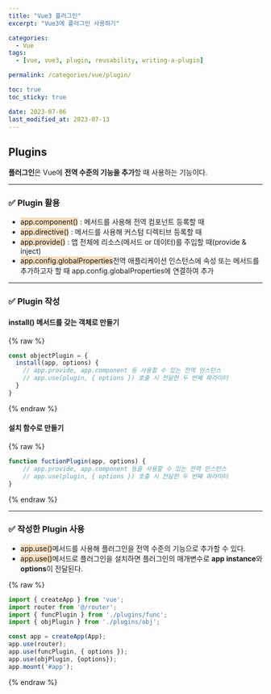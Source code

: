 ```yaml
---
title: "Vue3 플러그인"
excerpt: "Vue3에 플러그인 사용하기"

categories:
  - Vue
tags:
  - [vue, vue3, plugin, reusability, writing-a-plugin]

permalink: /categories/vue/plugin/

toc: true
toc_sticky: true

date: 2023-07-06
last_modified_at: 2023-07-13
---
```


## Plugins

**플러그인**은 Vue에 **전역 수준의 기능을 추가**할 때 사용하는 기능이다.

***

### ✅ Plugin 활용

- <span style="background-color: #F7DDBE">app.component()</span> : 메서드를 사용해 전역 컴포넌트 등록할 때
- <span style="background-color: #F7DDBE">app.directive()</span> : 메서드를 사용해 커스텀 디렉티브 등록할 때
- <span style="background-color: #F7DDBE">app.provide()</span> : 앱 전체에 리소스(메서드 or 데이터)를 주입할 때(provide & inject)
- <span style="background-color: #F7DDBE">app.config.globalProperties</span>전역 애플리케이션 인스턴스에 속성 또는 메서드를 추가하고자 할 때 app.config.globalProperties에 연결하여 추가

***

### ✅ Plugin 작성

#### install() 메서드를 갖는 객체로 만들기

{% raw %}

```javascript
const objectPlugin = {
  install(app, options) {
    // app.provide, app.component 등 사용할 수 있는 전역 인스턴스
    // app.use(plugin, { options }) 호출 시 전달한 두 번째 파라미터
  }
}
```

{% endraw %}

#### 설치 함수로 만들기

{% raw %}

```javascript
function fuctionPlugin(app, options) {
    // app.provide, app.component 등을 사용할 수 있는 전역 인스턴스
    // app.use(plugin, { options }) 호출 시 전달한 두 번째 파라미터
}
```

{% endraw %}

***

### ✅ 작성한 Plugin 사용

- <span style="background-color: #F7DDBE">app.use()</span>메서드를 사용해 플러그인을 전역 수준의 기능으로 추가할 수 있다.
- <span style="background-color: #F7DDBE">app.use()</span>메서드로 플러그인을 설치하면 플러그인의 매개변수로 **app instance**와 **options**이 전달된다.

{% raw %}

```javascript
import { createApp } from 'vue';
import router from '@/router';
import { funcPlugin } from './plugins/func';
import { objPlugin } from './plugins/obj';

const app = createApp(App);
app.use(router);
app.use(funcPlugin, { options });
app.use(objPlugin, {options});
app.mount('#app');
```

{% endraw %}
